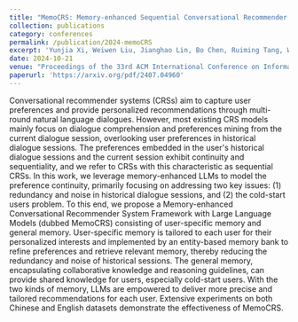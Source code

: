 ```yaml
---
title: "MemoCRS: Memory-enhanced Sequential Conversational Recommender Systems with Large Language Models"
collection: publications
category: conferences
permalink: /publication/2024-memoCRS
excerpt: 'Yunjia Xi, Weiwen Liu, Jianghao Lin, Bo Chen, Ruiming Tang, Weinan Zhang, Yong Yu'
date: 2024-10-21
venue: "Proceedings of the 33rd ACM International Conference on Information and Knowledge Management (CIKM'24)"
paperurl: 'https://arxiv.org/pdf/2407.04960'
---
```


Conversational recommender systems (CRSs) aim to capture user preferences and provide personalized recommendations through multi-round natural language dialogues. However, most existing CRS models mainly focus on dialogue comprehension and preferences mining from the current dialogue session, overlooking user preferences in historical dialogue sessions. The preferences embedded in the user's historical dialogue sessions and the current session exhibit continuity and sequentiality, and we refer to CRSs with this characteristic as sequential CRSs. In this work, we leverage memory-enhanced LLMs to model the preference continuity, primarily focusing on addressing two key issues: (1) redundancy and noise in historical dialogue sessions, and (2) the cold-start users problem. To this end, we propose a Memory-enhanced Conversational Recommender System Framework with Large Language Models (dubbed MemoCRS) consisting of user-specific memory and general memory. User-specific memory is tailored to each user for their personalized interests and implemented by an entity-based memory bank to refine preferences and retrieve relevant memory, thereby reducing the redundancy and noise of historical sessions. The general memory, encapsulating collaborative knowledge and reasoning guidelines, can provide shared knowledge for users, especially cold-start users. With the two kinds of memory, LLMs are empowered to deliver more precise and tailored recommendations for each user. Extensive experiments on both Chinese and English datasets demonstrate the effectiveness of MemoCRS.